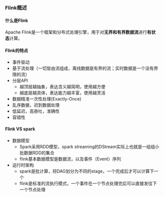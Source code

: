 ### Flink概述



#### 什么是Flink

Apache Flink是一个框架和分布式处理引擎，用于对**无界和有界数据流**进行**有状态**计算。



#### Flink的特点

- 事件驱动
- 基于流处理（一切皆由流组成，离线数据是有界的流；实时数据是一个没有界限的流）
- 分层API
  - 越顶层越抽象，表达含义越简明，使用越方便
  - 越底层越具体，表达能力越丰富，使用越灵活
- 数据精准一次性处理(Exactly-Once)
- 乱序数据，迟到数据处理
- 低延迟，高吞吐，准确性
- 容错性



#### Flink  VS spark

- 数据模型
  - Spark采用RDD模型，spark streaming的DStream实际上也就是一组组小批数据RDD的集合
  - flink基本数据模型是数据流，以及事件（Event）序列
- 运行时架构
  - spark是批计算，将DAG划分为不同的stage，一个完成后才可以计算下一个
  - flink是标准的流执行模式，一个事件在一个节点处理完后可以直接发往下一个节点处理